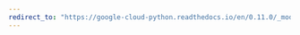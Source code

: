 ```yaml
---
redirect_to: "https://google-cloud-python.readthedocs.io/en/0.11.0/_modules/gcloud/datastore/entity.html"
---
```

